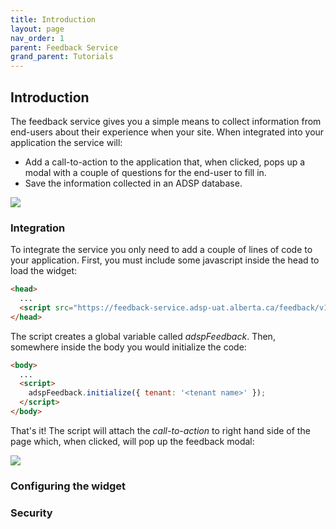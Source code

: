 ```yaml
---
title: Introduction
layout: page
nav_order: 1
parent: Feedback Service
grand_parent: Tutorials
---
```


## Introduction

The feedback service gives you a simple means to collect information from end-users about their experience when your site. When integrated into your application the service will:

- Add a call-to-action to the application that, when clicked, pops up a modal with a couple of questions for the end-user to fill in.
- Save the information collected in an ADSP database.

![](/adsp-monorepo/assets/feedback-service/feedbackWidget.png)

### Integration

To integrate the service you only need to add a couple of lines of code to your application. First, you must include some javascript inside the head to load the widget:

```html
<head>
  ...
  <script src="https://feedback-service.adsp-uat.alberta.ca/feedback/v1/script/adspFeedback.js"></script>
</head>
```

The script creates a global variable called _adspFeedback_. Then, somewhere inside the body you would initialize the code:

```html
<body>
  ...
  <script>
    adspFeedback.initialize({ tenant: '<tenant name>' });
  </script>
</body>
```

That's it! The script will attach the _call-to-action_ to right hand side of the page which, when clicked, will pop up the feedback modal:

![](/adsp-monorepo/assets/feedback-service/call-to-action.png)

### Configuring the widget

### Security
